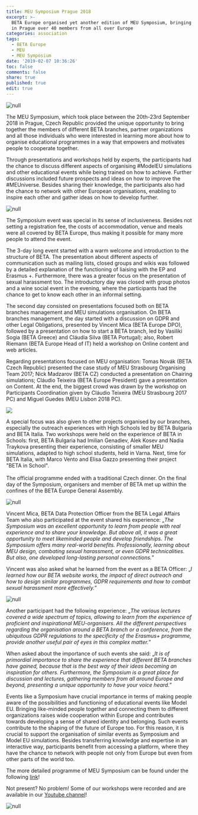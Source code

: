 ```yaml
---
title: MEU Symposium Prague 2018
excerpt: >-
  BETA Europe organised yet another edition of MEU Symposium, bringing together
  in Prague over 40 members from all over Europe
categories: association
tags:
  - BETA Europe
  - MEU
  - MEU Symposium
date: '2019-02-07 10:36:26'
toc: false
comments: false
share: true
published: true
edit: true
---
```

![null](/assets/images/sym1.jpg)

The MEU Symposium, which took place between the 20th-23rd September 2018 in Prague, Czech Republic provided the unique opportunity to bring together the members of different BETA branches, partner organizations and all those individuals who were interested in learning more about how to organise educational programmes in a way that empowers and motivates people to cooperate together.

Through presentations and workshops held by experts, the participants had the chance to discuss different aspects of organising #ModelEU simulations and other educational events while being trained on how to achieve. Further discussions included future prospects and ideas on how to improve the #MEUniverse. Besides sharing their knowledge, the participants also had the chance to network with other European organisations, enabling to inspire each other and gather ideas on how to develop further.

![null](/assets/images/sym2.jpg)

The Symposium event was special in its sense of inclusiveness. Besides not setting a registration fee, the costs of accommodation, venue and meals were all covered by BETA Europe, thus making it possible for many more people to attend the event. 

The 3-day long event started with a warm welcome and introduction to the structure of BETA. The presentation about different aspects of communication such as mailing lists, closed groups and wikis was followed by a detailed explanation of the functioning of liaising with the EP and Erasmus +. Furthermore, there was a greater focus on the presentation of sexual harassment too. The introductory day was closed with group photos and a wine social event in the evening, where the participants had the chance to get to know each other in an informal setting. 

The second day consisted on presentations focused both on BETA branches management and MEU simulations organisation. On BETA branches management, the day started with a discussion on GDPR and other Legal Obligations, presented by Vincent Mica (BETA Europe DPO), followed by a presentation on how to start a BETA branch, led by Vasiliki Sogia (BETA Greece) and Cláudia Silva (BETA Portugal); also, Robert Riemann (BETA Europe Head of IT) held a workshop on Online content and web articles. 

Regarding presentations focused on MEU organisation: Tomas Novák (BETA Czech Republic) presented the case study of MEU Strasbourg Organising Team 2017; Nick Madzarov (BETA CZ) conducted a presentation on Chairing simulations; Cláudio Teixeira (BETA Europe President) gave a presentation on Content. At the end, the biggest crowd was drawn by the workshop on Participants Coordination given by Cláudio Teixeira (MEU Strasbourg 2017 PC) and Miguel Guedes (MEU Lisbon 2018 PC). 

![](/assets/images/42529940_10156500162833211_2838643868470083584_o.jpg)

A special focus was also given to other projects organised by our branches, especially the outreach experiences with High Schools led by BETA Bulgaria and BETA Italia. Two workshops were held on the experience of BETA in Schools: first, BETA Bulgaria had Imilian Genadiev, Alek Kosev and Nadia Traykova presenting their experience, consisting of smaller MEU simulations, adapted to high school students, held in Varna. Next, time for BETA Italia, with Marco Vento and Elisa Gazzo presenting their project "BETA in School". \
\
The official programme ended with a traditional Czech dinner. On the final day of the Symposium, organisers and member of BETA met up within the confines of the BETA Europe General Assembly.

![null](/assets/images/sym3.jpg)

Vincent Mica, BETA Data Protection Officer from the BETA Legal Affairs Team who also participated at the event shared his experience: „_The Symposium was an excellent opportunity to learn from people with real experience and to share your knowledge. But above all, it was a great opportunity to meet likeminded people and develop friendships. The Symposium offers many real-world benefits. Professionally, learning about MEU design, combating sexual harassment, or even GDPR technicalities. But also, one developed long-lasting personal connections._”

Vincent was also asked what he learned from the event as a BETA Officer: „_I learned how our BETA website works, the impact of direct outreach and how to design similar programmes, GDPR requirements and how to combat sexual harassment more effectively._”

![null](/assets/images/sym4.jpg)

Another participant had the following experience: „_The various lectures covered a wide spectrum of topics, allowing to learn from the experience of proficient and inspirational MEU-organisers. All the different perspectives regarding the organisation around a BETA branch or a conference, from the ubiquitous GDPR regulations to the specificity of the Erasmus+ programme, provide another useful pair of eyes in this complex matter._”

When asked about the importance of such events she said: „_It is of primordial importance to share the experience that different BETA branches have gained, because that is the best way of their ideas becoming an inspiration for others. Furthermore, the Symposium is a great place for discussion and lectures, gathering members from all around Europe and beyond, presenting a unique opportunity to have your voice heard._”

Events like a Symposium have crucial importance in terms of making people aware of the possibilities and functioning of educational events like Model EU. Bringing like-minded people together and connecting them to different organizations raises wide cooperation within Europe and contributes towards developing a sense of shared identity and belonging. Such events contribute to the shaping of the future of Europe too. For this reason, it is crucial to support the organisation of similar events as Symposium and  Model EU simulations. Besides transferring knowledge and expertise in an interactive way, participants benefit from accessing a platform, where they have the chance to network with people not only from Europe but even from other parts of the world too.

The more detailed programme of MEU Symposium can be found under the following [link](https://forum.beta-europe.org/t/meu-symposium-2018/1973)!

Not present? No problem! Some of our workshops were recorded and are available in our [Youtube channel](https://www.youtube.com/channel/UCKiCQEeWGi1uWwrJAb6oIVQ)! 

![null](/assets/images/sym5.jpg)
